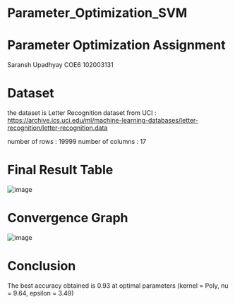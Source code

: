# Parameter_Optimization_SVM
# Parameter Optimization Assignment 
Saransh Upadhyay
COE6
102003131

# Dataset 
the dataset is Letter Recognition dataset from UCI : https://archive.ics.uci.edu/ml/machine-learning-databases/letter-recognition/letter-recognition.data

number of rows : 19999
number of columns : 17

# Final Result Table
![image](https://user-images.githubusercontent.com/76418595/233189956-40199fb1-fcb6-4dbe-abdb-5b66f334bb58.png)

# Convergence Graph
![image](https://user-images.githubusercontent.com/76418595/233190323-1c914d92-a1bb-4207-bce3-ea09ad3b59a7.png)

# Conclusion 
The best accuracy obtained is 0.93 at optimal parameters (kernel = Poly, nu = 9.64, epsilon = 3.49)
